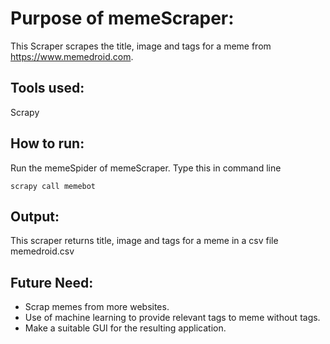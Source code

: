 # Purpose of memeScraper:

This Scraper scrapes the title, image and tags for a meme from https://www.memedroid.com.

## Tools used:

Scrapy

## How to run:

Run the memeSpider of memeScraper.
Type this in command line
```
scrapy call memebot
```

## Output:

This scraper returns title, image and tags for a meme in a csv file memedroid.csv

## Future Need:
* Scrap memes from more websites.
* Use of machine learning to provide relevant tags to meme without tags.
* Make a suitable GUI for the resulting application.

